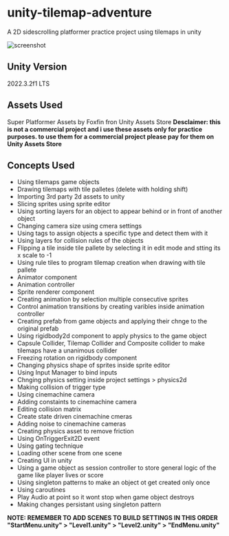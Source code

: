 # unity-tilemap-adventure
A 2D sidescrolling platformer practice project using tilemaps in unity

![screenshot](https://github.com/sinamhdn/unity-tilemap-adventure/assets/34884156/6c9800c6-d3fe-4986-97c0-2d40cf5315e6)

## Unity Version
2022.3.2f1 LTS

## Assets Used
Super Platformer Assets by Foxfin fron Unity Assets Store
**Desclaimer: this is not a commercial project and i use these assets only for practice purposes. to use them for a commercial project please pay for them on Unity Assets Store**

## Concepts Used
- Using tilemaps game objects
- Drawing tilemaps with tile palletes (delete with holding shift)
- Importing 3rd party 2d assets to unity
- Slicing sprites using sprite editor
- Using sorting layers for an object to appear behind or in front of another object
- Changing camera size using cmera settings
- Using tags to assign objects a specific type and detect them with it
- Using layers for collision rules of the objects
- Flipping a tile inside tile pallete by selecting it in edit mode and stting its x scale to -1
- Using rule tiles to program tilemap creation when drawing with tile pallete
- Animator component
- Animation controller
- Sprite renderer component
- Creating animation by selection multiple consecutive sprites
- Control animation transitions by creating varibles inside animation controller
- Creating prefab from game objects and applying their chnge to the original prefab
- Using rigidbody2d component to apply physics to the game object
- Capsule Collider, Tilemap Collider and Composite collider to make tilemaps have a unanimous collider
- Freezing rotation on rigidbody component
- Changing physics shape of sprites inside sprite editor
- Using Input Manager to bind inputs
- Chnging physics setting inside project settings > physics2d
- Making collision of trigger type
- Using cinemachine camera
- Adding constaints to cinemachine camera
- Editing collision matrix
- Create state driven cinemachine cmeras
- Adding noise to cinemachine cameras
- Creating physics asset to remove friction
- Using OnTriggerExit2D event
- Using gating technique
- Loading other scene from one scene
- Creating UI in unity
- Using a game object as session controller to store general logic of the game like player lives or score
- Using singleton patterns to make an object ot get created only once
- Using caroutines
- Play Audio at point so it wont stop when game object destroys
- Making changes persistant using singleton pattern

**NOTE: REMEMBER TO ADD SCENES TO BUILD SETTINGS IN THIS ORDER "StartMenu.unity" > "Level1.unity" > "Level2.unity" > "EndMenu.unity"**
